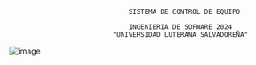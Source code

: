                                   SISTEMA DE CONTROL DE EQUIPO

                                  INGENIERIA DE SOFWARE 2024
                              "UNIVERSIDAD LUTERANA SALVADOREÑA"
![image](https://github.com/user-attachments/assets/7f46c0a2-d3f3-4fbc-afff-e8ab1c0bb3c6)
